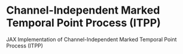 # Channel-Independent Marked Temporal Point Process (ITPP)
JAX Implementation of Channel-Independent Marked Temporal Point Process (ITPP)
